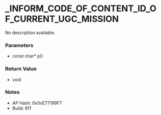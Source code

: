# _INFORM_CODE_OF_CONTENT_ID_OF_CURRENT_UGC_MISSION

No description available.

### Parameters
* const char* p0

### Return Value
* void

### Notes
* AP Hash: 0x0xE77199F7
* Build: 811


